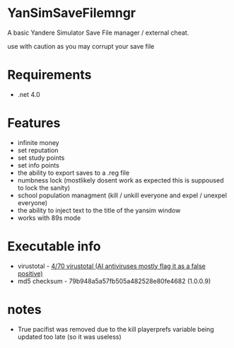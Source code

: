 # YanSimSaveFilemngr
A basic Yandere Simulator Save File manager / external cheat.

use with caution as you may corrupt your save file

# Requirements 
* .net 4.0

# Features

* infinite money
* set reputation
* set study points
* set info points
* the ability to export saves to a .reg file
* numbness lock (mostlikely dosent work as expected this is suppoused to lock the sanity)
* school population managment (kill / unkill everyone and expel / unexpel everyone)
* the ability to inject text to the title of the yansim window
* works with 89s mode

# Executable info

* virustotal - <a href="https://www.virustotal.com/gui/file/d23bcf20710c2b894fd34d7e94388b6e4e87f403c36c7c8d0bef82ac9297c9d0">4/70 virustotal (AI antiviruses mostly flag it as a false positive)</a>
* md5 checksum - 79b948a5a57fb505a482528e80fe4682 (1.0.0.9)

# notes

* True pacifist was removed due to the kill playerprefs variable being updated too late (so it was useless)
